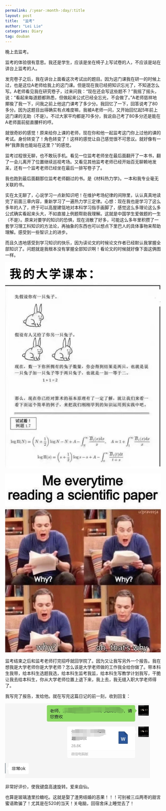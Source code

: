 ```yaml
---
permalink: /:year-:month-:day/:title
layout: post
title:  "监考"
author: "Lei Lie"
categories: Diary
tag: douban
---
```


晚上去监考。

监考的体验很有意思。我还是学生，应该是坐在椅子上写试卷的人，不应该是站在讲台上监考的人。

发完卷子之后，我在讲台上面看这次考试出的题目。因为这门课我在研一的时候上过，也是这位A老师给我上的这门课。但是现在我已经把知识忘光了，不知道怎么写。A老师看见我在研究卷子，过来问我：“现在还会写这些题不？”我摇了摇头，说：“看起来每道题都熟悉，但做起来公式已经全忘光，不会做了。”A老师慈祥地揶揄了我一下，问我之前上他这门课考了多少分。我回忆了一下，回答说考了80多分。因为这题目出得确实有点难度嘛，我被A老师一问，又开始回忆起5年前上这门课的无助（不是）。不过大家平均都是70多分，我说自己考了80多分还是能在A老师面前挺直腰杆的哼。

就很奇妙的感觉！原来给你上课的老师，现在你和他一起监考这门你上过他的课的考试。身份转变了！角色转变了！这样的感觉让自己感觉很不可思议。就好像有一种“我靠我也能站在这里？”的感觉。

监考过程很无聊，也不敢玩手机。看见一位监考老师坐在最后面翻开了一本书，翻了一会儿离开了位置继续巡视考场。又看见其他监考老师已经开始百无聊赖地发呆，还有一个监考老师已经坐在最后一排写卷子了。

我也跑到最后面翻那位监考老师翻过的书。是《材料热力学》。一本和我专业毫无关联的书。

实在太无聊了，心说学习一点新知识吧！在维护考场纪律的间隙里，认认真真地读完了前面三章内容，重新学习了一遍热力学三定律。心想：现在我也是学习了这么多年的人了，终于可以高屋建瓴地对本科学习指手画脚了，感觉这么多理论这么多公式确实看起来头大，不如直接上例题帮助我理解。这就是中国学生爱做题的一生（不是）。原来对要学的知识的恐惧，现在消散了好多，可能这么多年里积攒了一套学习理工科知识的方法论，再抽象的东西也可以想点下里巴人的具体事物来帮助理解。感受到一些智识上的进步。

而且久违地感受到学习知识的快乐，因为读论文的时候论文作者已经默认我掌握全部知识了。问题就是我根本没有掌握全部知识啊！看论文的时候就好像下面这俩图一样。

![img1](./../images/img-2024-05-20/img1.jpg)

![img2](./../images/img-2024-05-20/img2.jpg)

监考结束之后和监考老师打完招呼就回学院了。因为又让我写另外一个报告。我在想我是大学老师你是大学老师？怎么该是大学老师做的工作我全给你做了。带本科生我带，给本科生选题我选，给本科生监考我监，给本科生写教学计划我写，干脆让我去给本科生，你从大学老师位置上退下来，我上去，我无缝入职大学老师得了。

我写完了报告，发给他。就在写完这篇日记的前一刻，收到回复：

![img3](./../images/img-2024-05-20/img3.jpg)

非常好评价，使我键盘高速旋转。爱来自仙。

也算是玻璃渣里捡糖吃。这就是娶了渣男结婚的恶果！！！可别被三瓜两枣的甜言蜜语欺骗了！尤其是在520的当天！关电脑，回宿舍床上睡觉去了！